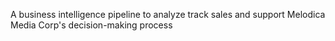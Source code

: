 A business intelligence pipeline to analyze track sales and support Melodica Media Corp's decision-making process

